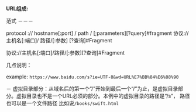 **URL组成:**


范式
－－－

protocol :// hostname[:port] / path / [;parameters][?query]#fragment 协议://主机名[:端口]/ 路径/[:参数] [?查询]#Fragment

协议://主机名[:端口]/路径/[:参数][?查询]#Fragment



几点说明：

example: `https://www.baidu.com/s?ie=UTF-8&wd=URL%E7%BB%84%E6%88%90`

－ 虚拟目录部分：从域名后的第一个“/”开始到最后一个“/”为止，是虚拟目录部分。虚拟目录也不是一个URL必须的部分。本例中的虚拟目录的路径是“/s”， 路径也可以是一个文件路径 比如说`/books/swift.html`
